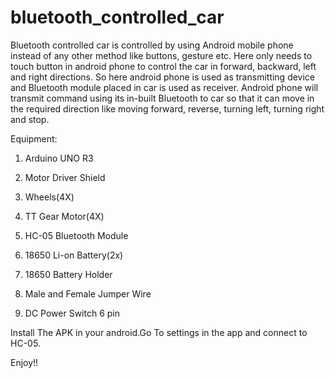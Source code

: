# bluetooth_controlled_car

Bluetooth controlled car is controlled by using Android mobile phone instead of any other method like buttons, gesture etc. Here only needs to touch button in android phone to control the car in forward, backward, left and right directions. So here android phone is used as transmitting device and Bluetooth module placed in car is used as receiver. Android phone will transmit command using its in-built Bluetooth to car so that it can move in the required direction like moving forward, reverse, turning left, turning right and stop.






Equipment:

1. Arduino UNO R3

2. Motor Driver Shield

3. Wheels(4X)

4. TT Gear Motor(4X)

5. HC-05 Bluetooth Module

6. 18650 Li-on Battery(2x) 

7. 18650 Battery Holder

8. Male and Female Jumper Wire

9. DC Power Switch 6 pin
 
 
 Install The APK in your android.Go To settings in the app and connect to HC-05.

Enjoy!!
